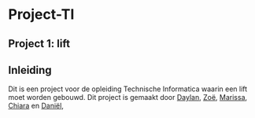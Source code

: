 # Project-TI
Project 1: lift
------



## Inleiding
Dit is een project voor de opleiding Technische Informatica waarin een lift moet worden gebouwd. 
Dit project is gemaakt door [Daylan](https://github.com/Daylandelange), [Zoë](), [Marissa](https://github.com/marissavaneck), [Chiara](https://github.com/chiaraaw) en [Daniël](https://github.com/Danielvdd1),
